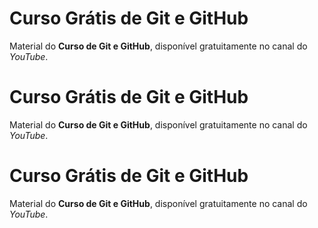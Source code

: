 # Curso Grátis de Git e GitHub
Material do **Curso de Git e GitHub**, disponível gratuitamente no canal do *YouTube*.
# Curso Grátis de Git e GitHub
Material do **Curso de Git e GitHub**, disponível gratuitamente no canal do *YouTube*.
# Curso Grátis de Git e GitHub
Material do **Curso de Git e GitHub**, disponível gratuitamente no canal do *YouTube*.
